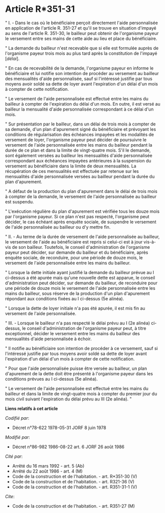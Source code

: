 # Article R*351-31

" I. - Dans le cas où le bénéficiaire perçoit directement l'aide personnalisée en application de l'article R. 351-27 et qu'il
se trouve en situation d'impayé au sens de l'article R. 351-30, le bailleur peut obtenir de l'organisme payeur le versement
entre ses mains de cette aide au lieu et place du bénéficiaire.

" La demande du bailleur n'est recevable que si elle est formulée auprès de l'organisme payeur trois mois au plus tard après
la constitution de l'impayé [*délai*].

" En cas de recevabilité de la demande, l'organisme payeur en informe le bénéficiaire et lui notifie son intention de
procéder au versement au bailleur des mensualités d'aide personnalisée, sauf si l'intéressé justifie par tous moyens avoir
soldé sa dette de loyer avant l'expiration d'un délai d'un mois à compter de cette notification.

" Le versement de l'aide personnalisée est effectué entre les mains du bailleur à compter de l'expiration du délai d'un mois.
En outre, il est versé au bailleur la mensualité d'aide personnalisée correspondant à ce délai d'un mois.

" Sur présentation par le bailleur, dans un délai de trois mois à compter de sa demande, d'un plan d'apurement signé du
bénéficiaire et prévoyant les conditions de régularisation des échéances impayées et les modalités de versement de loyer,
l'organisme payeur peut décider de poursuivre le versement de l'aide personnalisée entre les mains du bailleur pendant la
durée de ce plan et dans la limite de vingt-quatre mois. S'il le demande, sont également versées au bailleur les mensualités
d'aide personnalisée correspondant aux échéances impayées antérieures à la suspension du versement au bénéficiaire dans la
limite de deux mensualités. La récupération de ces mensualités est effectuée par retenue sur les mensualités d'aide
personnalisée versées au bailleur pendant la durée du plan d'apurement.

" A défaut de la production du plan d'apurement dans le délai de trois mois à compter de la demande, le versement de l'aide
personnalisée au bailleur est suspendu.

" L'exécution régulière du plan d'apurement est vérifiée tous les douze mois par l'organisme payeur. Si ce plan n'est pas
respecté, l'organisme peut décider, le cas échéant après enquête sociale, de suspendre le versement de l'aide personnalisée
au bailleur ou d'y mettre fin.

" II. - Au terme de la durée de versement de l'aide personnalisée au bailleur, le versement de l'aide au bénéficiaire est
repris si celui-ci est à jour vis-à-vis de son bailleur. Toutefois, le conseil d'administration de l'organisme payeur peut
décider, sur demande du bailleur et du bénéficiaire, après enquête sociale, de reconduire, pour une période de douze mois, le
versement de l'aide personnalisée entre les mains du bailleur.

" Lorsque la dette initiale ayant justifié la demande du bailleur prévue au I ci-dessus a été apurée mais qu'une nouvelle
dette est apparue, le conseil d'administration peut décider, sur demande du bailleur, de reconduire pour une période de douze
mois le versement de l'aide personnalisée entre les mains du bailleur, sous réserve de la production d'un plan d'apurement
répondant aux conditions fixées au I ci-dessus (5e alinéa).

" Lorsque la dette de loyer initiale n'a pas été apurée, il est mis fin au versement de l'aide personnalisée.

" III. - Lorsque le bailleur n'a pas respecté le délai prévu au I (2e alinéa) ci-dessus, le conseil d'administration de
l'organisme payeur peut, à titre exceptionnel, décider le versement entre les mains du bailleur des mensualités d'aide
personnalisée à échoir.

" Il notifie au bénéficiaire son intention de procéder à ce versement, sauf si l'intéressé justifie par tous moyens avoir
soldé sa dette de loyer avant l'expiration d'un délai d'un mois à compter de cette notification.

" Pour que l'aide personnalisée puisse être versée au bailleur, un plan d'apurement de la dette doit être présenté à
l'organisme payeur dans les conditions prévues au I ci-dessus (5e alinéa).

" Le versement de l'aide personnalisée est effectué entre les mains du bailleur et dans la limite de vingt-quatre mois à
compter du premier jour du mois civil suivant l'expiration du délai prévu au III (2e alinéa). "

**Liens relatifs à cet article**

_Codifié par_:

  - Décret n°78-622 1978-05-31 JORF 8 juin 1978

_Modifié par_:

  - Décret n°86-982 1986-08-22 art. 6 JORF 26 août 1986

_Cité par_:

  - Arrêté du 16 mars 1992 - art. 5 (Ab)
  - Arrêté du 22 août 1986 - art. 4 (M)
  - Code de la construction et de l'habitation. - art. R*351-30 (V)
  - Code de la construction et de l'habitation. - art. R321-36 (V)
  - Code de la construction et de l'habitation. - art. R351-31-1 (V)

_Cite_:

  - Code de la construction et de l'habitation. - art. R351-27 (M)
